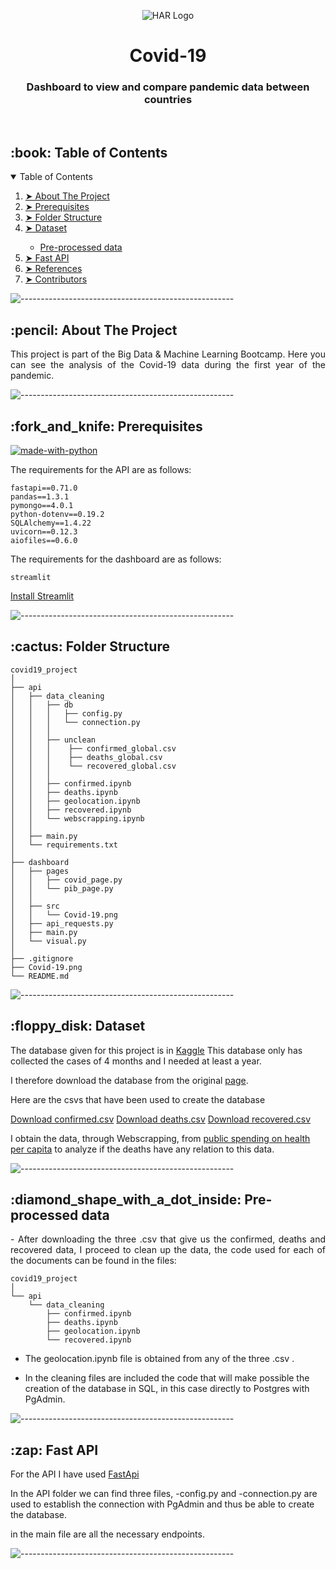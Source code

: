 
<p align="center"> 
  <img src="Covid-19.png" alt="HAR Logo">
</p>
<h1 align="center"> Covid-19 </h1>
<h3 align="center"> Dashboard to view and compare pandemic data between countries </h3>  

</br>


<!-- TABLE OF CONTENTS -->
<h2 id="table-of-contents"> :book: Table of Contents</h2>

<details open="open">
  <summary>Table of Contents</summary>
  <ol>
    <li><a href="#about-the-project"> ➤ About The Project</a></li>
    <li><a href="#prerequisites"> ➤ Prerequisites</a></li>
    <li><a href="#folder-structure"> ➤ Folder Structure</a></li>
    <li><a href="#dataset"> ➤ Dataset</a></li>
        <ul>
        <li><a href="#preprocessed-data">Pre-processed data</a></li>
        </ul>
    <!--<li><a href="#experiments">Experiments</a></li>-->
    <li><a href="#Fast-API"> ➤ Fast API</a></li>
    <li><a href="#references"> ➤ References</a></li>
    <li><a href="#contributors"> ➤ Contributors</a></li>
  </ol>
</details>

![-----------------------------------------------------](https://raw.githubusercontent.com/andreasbm/readme/master/assets/lines/rainbow.png)

<!-- ABOUT THE PROJECT -->
<h2 id="about-the-project"> :pencil: About The Project</h2>

<p align="justify"> 
This project is part of the Big Data & Machine Learning Bootcamp.
Here you can see the analysis of the Covid-19 data during the first year of the pandemic.
</p>



![-----------------------------------------------------](https://raw.githubusercontent.com/andreasbm/readme/master/assets/lines/rainbow.png)

<!-- PREREQUISITES -->
<h2 id="prerequisites"> :fork_and_knife: Prerequisites</h2>

[![made-with-python](https://img.shields.io/badge/Made%20with-Python-1f425f.svg)](https://www.python.org/) <br>


<!--This project is written in Python programming language. <br>-->

The requirements for the API are as follows:

    fastapi==0.71.0
    pandas==1.3.1
    pymongo==4.0.1
    python-dotenv==0.19.2
    SQLAlchemy==1.4.22
    uvicorn==0.12.3
    aiofiles==0.6.0

The requirements for the dashboard are as follows:

    streamlit

[Install Streamlit](https://docs.streamlit.io/library/get-started/installation)    



![-----------------------------------------------------](https://raw.githubusercontent.com/andreasbm/readme/master/assets/lines/rainbow.png)

<!-- :paw_prints:-->
<!-- FOLDER STRUCTURE -->
<h2 id="folder-structure"> :cactus: Folder Structure</h2>

    covid19_project
    │
    ├── api
    │   ├── data_cleaning
    │   │   ├── db
    │   │   │   ├── config.py
    │   │   │   └── connection.py
    │   │   │
    │   │   ├── unclean
    │   │   │    ├── confirmed_global.csv
    │   │   │    ├── deaths_global.csv
    │   │   │    └── recovered_global.csv
    │   │   │   
    │   │   ├── confirmed.ipynb
    │   │   ├── deaths.ipynb
    │   │   ├── geolocation.ipynb
    │   │   ├── recovered.ipynb
    │   │   └── webscrapping.ipynb
    │   │   
    │   ├── main.py
    │   └── requirements.txt
    │   
    ├── dashboard
    │   ├── pages
    │   │   ├── covid_page.py
    │   │   └── pib_page.py
    │   │  
    │   ├── src
    │   │   └── Covid-19.png
    │   ├── api_requests.py
    │   ├── main.py
    │   └── visual.py
    │
    ├── .gitignore
    ├── Covid-19.png
    └── README.md 
   


![-----------------------------------------------------](https://raw.githubusercontent.com/andreasbm/readme/master/assets/lines/rainbow.png)

<!-- DATASET -->
<h2 id="dataset"> :floppy_disk: Dataset</h2>

The database given for this project is in <a href="https://www.kaggle.com/baguspurnama/covid-confirmed-global/version/2?select=recovered_global.csv">Kaggle</a> This database only has collected the cases of 4 months and I needed at least a year.

I therefore download the database from the original <a href="https://data.humdata.org/dataset/novel-coronavirus-2019-ncov-cases">page</a>.

Here are the csvs that have been used to create the database

 [Download confirmed.csv](https://data.humdata.org/hxlproxy/api/data-preview.csv?url=https%3A%2F%2Fraw.githubusercontent.com%2FCSSEGISandData%2FCOVID-19%2Fmaster%2Fcsse_covid_19_data%2Fcsse_covid_19_time_series%2Ftime_series_covid19_confirmed_global.csv&filename=time_series_covid19_confirmed_global.csv)
  [Download deaths.csv](https://data.humdata.org/hxlproxy/api/data-preview.csv?url=https%3A%2F%2Fraw.githubusercontent.com%2FCSSEGISandData%2FCOVID-19%2Fmaster%2Fcsse_covid_19_data%2Fcsse_covid_19_time_series%2Ftime_series_covid19_deaths_global.csv&filename=time_series_covid19_deaths_global.csv)
   [Download recovered.csv](https://data.humdata.org/hxlproxy/api/data-preview.csv?url=https%3A%2F%2Fraw.githubusercontent.com%2FCSSEGISandData%2FCOVID-19%2Fmaster%2Fcsse_covid_19_data%2Fcsse_covid_19_time_series%2Ftime_series_covid19_recovered_global.csv&filename=time_series_covid19_recovered_global.csv) 

I obtain the data, through Webscrapping, from <a href="https://datosmacro.expansion.com/estado/gasto/salud">public spending on health per capita</a> to analyze if the deaths have any relation to this data.

![-----------------------------------------------------](https://raw.githubusercontent.com/andreasbm/readme/master/assets/lines/rainbow.png)


<!-- PRE-PROCESSED DATA -->
<h2 id="preprocessed-data"> :diamond_shape_with_a_dot_inside: Pre-processed data</h2>

<p align="justify"> 
- After downloading the three .csv that give us the confirmed, deaths and recovered data, I proceed to clean up the data, the code used for each of the documents can be found in the files:

    covid19_project
    │
    └── api
        └── data_cleaning
            ├── confirmed.ipynb
            ├── deaths.ipynb
            ├── geolocation.ipynb
            └── recovered.ipynb
    

- The geolocation.ipynb file is obtained from any of the three .csv .

- In the cleaning files are included the code that will make possible the creation of the database in SQL, in this case directly to Postgres with PgAdmin.

</p>

![-----------------------------------------------------](https://raw.githubusercontent.com/andreasbm/readme/master/assets/lines/rainbow.png)

<!-- API-FAST API-->
<h2 id="Fast-API"> :zap: Fast API</h2>

<p align="justify"> 

For the API I have used   <a href="https://fastapi.tiangolo.com/">FastApi</a>

In the API folder we can find three files, -config.py and -connection.py are used to establish the connection with PgAdmin and thus be able to create the database.

in the main file are all the necessary endpoints.

</p>

![-----------------------------------------------------](https://raw.githubusercontent.com/andreasbm/readme/master/assets/lines/rainbow.png)

